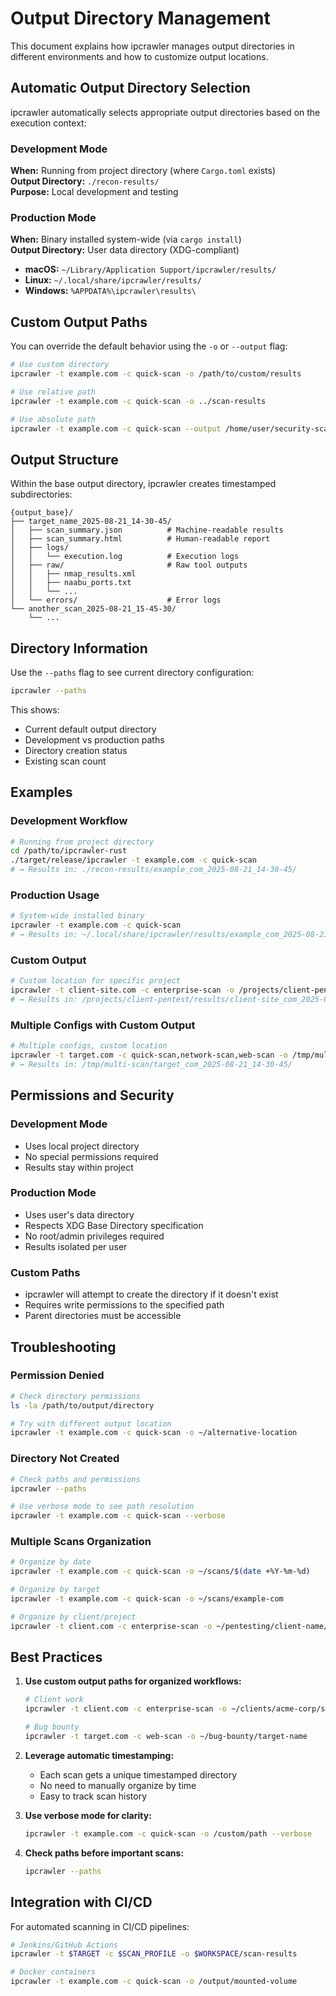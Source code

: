 # Output Directory Management

This document explains how ipcrawler manages output directories in different environments and how to customize output locations.

## Automatic Output Directory Selection

ipcrawler automatically selects appropriate output directories based on the execution context:

### Development Mode
**When:** Running from project directory (where `Cargo.toml` exists)  
**Output Directory:** `./recon-results/`  
**Purpose:** Local development and testing

### Production Mode  
**When:** Binary installed system-wide (via `cargo install`)  
**Output Directory:** User data directory (XDG-compliant)
- **macOS:** `~/Library/Application Support/ipcrawler/results/`
- **Linux:** `~/.local/share/ipcrawler/results/` 
- **Windows:** `%APPDATA%\ipcrawler\results\`

## Custom Output Paths

You can override the default behavior using the `-o` or `--output` flag:

```bash
# Use custom directory
ipcrawler -t example.com -c quick-scan -o /path/to/custom/results

# Use relative path
ipcrawler -t example.com -c quick-scan -o ../scan-results

# Use absolute path  
ipcrawler -t example.com -c quick-scan --output /home/user/security-scans
```

## Output Structure

Within the base output directory, ipcrawler creates timestamped subdirectories:

```
{output_base}/
├── target_name_2025-08-21_14-30-45/
│   ├── scan_summary.json          # Machine-readable results
│   ├── scan_summary.html          # Human-readable report
│   ├── logs/
│   │   └── execution.log          # Execution logs
│   ├── raw/                       # Raw tool outputs
│   │   ├── nmap_results.xml
│   │   ├── naabu_ports.txt
│   │   └── ...
│   └── errors/                    # Error logs
└── another_scan_2025-08-21_15-45-30/
    └── ...
```

## Directory Information

Use the `--paths` flag to see current directory configuration:

```bash
ipcrawler --paths
```

This shows:
- Current default output directory
- Development vs production paths
- Directory creation status
- Existing scan count

## Examples

### Development Workflow
```bash
# Running from project directory
cd /path/to/ipcrawler-rust
./target/release/ipcrawler -t example.com -c quick-scan
# → Results in: ./recon-results/example_com_2025-08-21_14-30-45/
```

### Production Usage
```bash
# System-wide installed binary
ipcrawler -t example.com -c quick-scan  
# → Results in: ~/.local/share/ipcrawler/results/example_com_2025-08-21_14-30-45/
```

### Custom Output
```bash
# Custom location for specific project
ipcrawler -t client-site.com -c enterprise-scan -o /projects/client-pentest/results
# → Results in: /projects/client-pentest/results/client-site_com_2025-08-21_14-30-45/
```

### Multiple Configs with Custom Output
```bash
# Multiple configs, custom location
ipcrawler -t target.com -c quick-scan,network-scan,web-scan -o /tmp/multi-scan
# → Results in: /tmp/multi-scan/target_com_2025-08-21_14-30-45/
```

## Permissions and Security

### Development Mode
- Uses local project directory
- No special permissions required
- Results stay within project

### Production Mode  
- Uses user's data directory
- Respects XDG Base Directory specification
- No root/admin privileges required
- Results isolated per user

### Custom Paths
- ipcrawler will attempt to create the directory if it doesn't exist
- Requires write permissions to the specified path
- Parent directories must be accessible

## Troubleshooting

### Permission Denied
```bash
# Check directory permissions
ls -la /path/to/output/directory

# Try with different output location
ipcrawler -t example.com -c quick-scan -o ~/alternative-location
```

### Directory Not Created
```bash
# Check paths and permissions
ipcrawler --paths

# Use verbose mode to see path resolution
ipcrawler -t example.com -c quick-scan --verbose
```

### Multiple Scans Organization
```bash
# Organize by date
ipcrawler -t example.com -c quick-scan -o ~/scans/$(date +%Y-%m-%d)

# Organize by target
ipcrawler -t example.com -c quick-scan -o ~/scans/example-com

# Organize by client/project
ipcrawler -t client.com -c enterprise-scan -o ~/pentesting/client-name/scans
```

## Best Practices

1. **Use custom output paths for organized workflows:**
   ```bash
   # Client work
   ipcrawler -t client.com -c enterprise-scan -o ~/clients/acme-corp/scan-results
   
   # Bug bounty
   ipcrawler -t target.com -c web-scan -o ~/bug-bounty/target-name
   ```

2. **Leverage automatic timestamping:**
   - Each scan gets a unique timestamped directory
   - No need to manually organize by time
   - Easy to track scan history

3. **Use verbose mode for clarity:**
   ```bash
   ipcrawler -t example.com -c quick-scan -o /custom/path --verbose
   ```

4. **Check paths before important scans:**
   ```bash
   ipcrawler --paths
   ```

## Integration with CI/CD

For automated scanning in CI/CD pipelines:

```bash
# Jenkins/GitHub Actions
ipcrawler -t $TARGET -c $SCAN_PROFILE -o $WORKSPACE/scan-results

# Docker containers
ipcrawler -t example.com -c quick-scan -o /output/mounted-volume
```